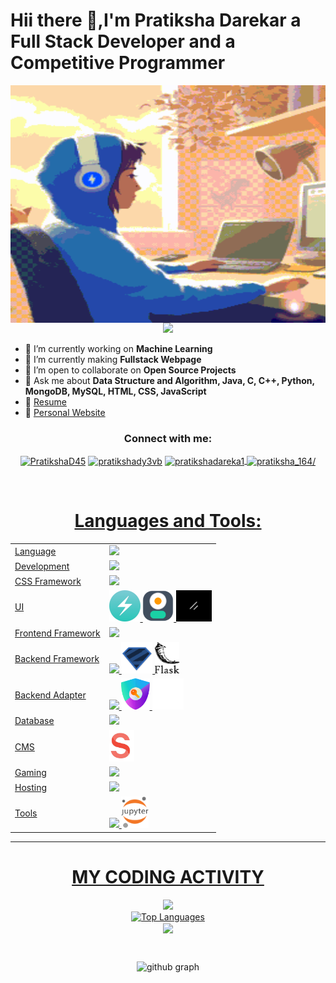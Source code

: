 # Hii there 👋,I'm Pratiksha Darekar a Full Stack Developer and a Competitive Programmer

  <img align="right" alt="GIF" src="pratiksha.gif" width="1000" height="380" />
<p align="center">
  <img src="https://readme-typing-svg.herokuapp.com?color=FFA500&size=30&center=true&vCenter=true&width=600&height=60&lines=Welcome+to+my+GitHub+Profile!;I'm+Pratiksha+Darekar;Nice+to+meet+you!">
</p>

- 🔭 I’m currently working on **Machine Learning**
- 🌱 I’m currently making **Fullstack Webpage**
- 👯 I’m open to collaborate on **Open Source Projects**
- 💬 Ask me about **Data Structure and Algorithm, Java, C, C++, Python, MongoDB, MySQL, HTML, CSS, JavaScript**
- 📝 [Resume](#)
- 📝 [Personal Website](#)
<div>

<h3 align="center">Connect with me:</h3>
<p align="center">
<a href="https://www.linkedin.com/in/darekarpratiksha/" target="blank"><img align="center" src="https://img.icons8.com/color/48/000000/linkedin.png" alt="PratikshaD45" height="30" width="30" /></a>
<a href="https://auth.geeksforgeeks.org/user/pratikshady3vb" target="blank"><img align="center" src="[https://img.icons8.com/color/48/000000/instagram-new--v2.png](https://repository-images.githubusercontent.com/389729275/371ba38b-8a03-4bff-916c-c3fa5396ceda)" alt="pratikshady3vb" height="30" width="30" /></a>
<a href="https://www.hackerrank.com/profile/pratikshadareka1" target="blank"><img align="center" src="https://hrcdn.net/fcore/assets/work/header/hackerrank_logo-21e2867566.svg" alt="pratikshadareka1" height="30" width="30" />
<a href="https://leetcode.com/pratiksha_164/" target="blank"><img align="center" src="https://upload.wikimedia.org/wikipedia/commons/1/19/LeetCode_logo_black.png?20191202080835" alt="pratiksha_164/" height="30" width="30" />
<div>
<br>
<h1 align="center">Languages and Tools:</h1>
<table align="center">
<tr>
<td>Language</td>
<td> <a href="https://github.com/PratikshaD45" >
    <img src="https://skillicons.dev/icons?i=java,c,cpp,python" />
</a> 
</td>
</tr>

<tr>
<td>Development</td>
<td> <a href="https://github.com/PratikshaD45" >
    <img src="https://skillicons.dev/icons?i=html,css,scss,javascript" />
  </a>
</td>
</tr>

<tr>
<td>CSS Framework</td>
<td> <a href="https://github.com/PratikshaD45" >
    <img src="https://skillicons.dev/icons?i=bootstrap,tailwind" />
  </a>
 </td>
</tr>

<tr>
<td>UI</td>
<td> <a href="https://github.com/PratikshaD45" >
    <img height="50rem" src=chakra.jpg/>
    <img height="50rem" src=daisy.png/>
    <img height="50rem" src=shadn.png />

  </a>
 </td>
</tr>

<tr>
<td>Frontend Framework</td>
<td> <a href="https://github.com/PratikshaD45" >
    <img src="https://skillicons.dev/icons?i=react,vite,next" />
  </a>
 </td>
</tr>

<tr>
<td>Backend Framework</td>
<td> <a href="https://github.com/PratikshaD45" >
    <img src="https://skillicons.dev/icons?i=nodejs,express" />
    <img height="50rem" src = './zod.svg'/>
    <img height="50rem" src = './flask.png'/>
   </a>
</td>
</tr>
<tr>
<td>Backend Adapter</td>
<td> <a href="https://github.com/PratikshaD45" >
    <img src="https://skillicons.dev/icons?i=prisma" />
    <img height="50rem" src = './nextauth.png'/>
    <img height="50rem" src = "./resend.png"/>
   </a>
</td>
</tr>

<tr>
<td>Database</td>
<td> <a href="https://github.com/PratikshaD45" >
    <img src="https://skillicons.dev/icons?i=mysql,mongodb" />
   </a>
</td>
</tr>
<tr>
<td>CMS</td>
<td> <a href="https://github.com/PratikshaD45" >
<img src="./sanity.png" height="50rem"/>

   </a>
</td>
</tr>



<tr>
<td>Gaming</td>
<td> <a href="https://github.com/PratikshaD45" >
    <img src="https://skillicons.dev/icons?i=unity,blender" />
  </a>
 </td>
</tr>

<tr>
<td>Hosting</td>
<td> <a href="https://github.com/PratikshaD45" >
    <img src="https://skillicons.dev/icons?i=vercel,firebase,github,aws" />
  </a>
</td>
</tr>
<tr>
<td>Tools</td>
<td> <a href="https://github.com/PratikshaD45" >
    <img src="https://skillicons.dev/icons?i=git,github,vscode,eclipse,docker,replit,stackoverflow,postman" />
    <img src="./jupyter.png" height="50rem"/>
  </a>
</td>
</tr>
</table>
</div>

<hr>
<p>

</div>
<div align='center'>

# MY CODING ACTIVITY


<a href="https://github.com/PratikshaD45">
  <img  src="https://github-stats-lemon.vercel.app/api?username=PratikshaD45&show_icons=true&hide_border=true&theme=react" >
  
</a>
<!-- <img align="center" src="https://github-readme-stats.anuraghazra1.vercel.app/api/top-langs/?username=PratikshaD45&layout=compact&theme=radical" /> -->
<br>
<a align="center" href="https://github.com/PratikshaD45"><img src="https://github-readme-stats.vercel.app/api/top-langs/?username=PratikshaD45&langs_count=10&title_color=0891b2&text_color=ffffff&icon_color=0891b2&bg_color=1c1917&hide_border=true&locale=en&custom_title=Top%20%Languages" alt="Top Languages" /></a>
<br>
<img align="center" src="https://github-readme-streak-stats.herokuapp.com/?user=PratikshaD45&theme=react">

</p>

<br>

![github graph](https://github-readme-activity-graph.vercel.app/graph?username=PratikshaD45&theme=react-dark)
</div>
<br>


</div>
